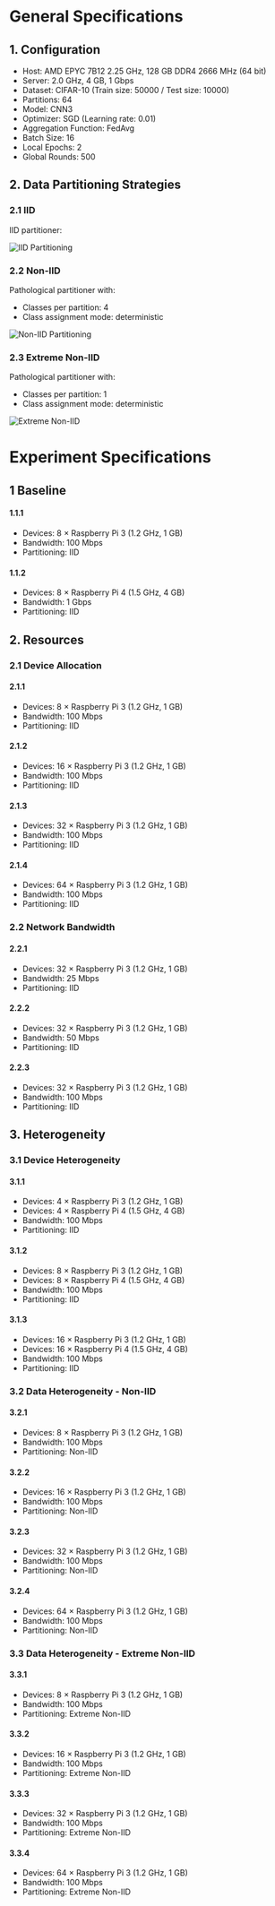 # General Specifications

## 1. Configuration

  - Host: AMD EPYC 7B12 2.25 GHz, 128 GB DDR4 2666 MHz (64 bit)
  - Server: 2.0 GHz, 4 GB, 1 Gbps
  - Dataset: CIFAR-10 (Train size: 50000 / Test size: 10000)
  - Partitions: 64
  - Model: CNN3
  - Optimizer: SGD (Learning rate: 0.01)
  - Aggregation Function: FedAvg
  - Batch Size: 16
  - Local Epochs: 2
  - Global Rounds: 500

## 2. Data Partitioning Strategies

### 2.1 IID

IID partitioner:

  ![IID Partitioning](./images/CIFAR10-IID.png)

### 2.2 Non-IID

Pathological partitioner with:

  - Classes per partition: 4
  - Class assignment mode: deterministic

  ![Non-IID Partitioning](./images/CIFAR10-Non-IID.png)

### 2.3 Extreme Non-IID

Pathological partitioner with:

  - Classes per partition: 1
  - Class assignment mode: deterministic

  ![Extreme Non-IID](./images/CIFAR10-Extreme-Non-IID.png)

# Experiment Specifications

## 1 Baseline

#### 1.1.1

  - Devices: 8 × Raspberry Pi 3 (1.2 GHz, 1 GB)
  - Bandwidth: 100 Mbps
  - Partitioning: IID

#### 1.1.2

  - Devices: 8 × Raspberry Pi 4 (1.5 GHz, 4 GB)
  - Bandwidth: 1 Gbps
  - Partitioning: IID

## 2. Resources

### 2.1 Device Allocation

#### 2.1.1

  - Devices: 8 × Raspberry Pi 3 (1.2 GHz, 1 GB)
  - Bandwidth: 100 Mbps
  - Partitioning: IID

#### 2.1.2

  - Devices: 16 × Raspberry Pi 3 (1.2 GHz, 1 GB)
  - Bandwidth: 100 Mbps
  - Partitioning: IID

#### 2.1.3

  - Devices: 32 × Raspberry Pi 3 (1.2 GHz, 1 GB)
  - Bandwidth: 100 Mbps
  - Partitioning: IID

#### 2.1.4

  - Devices: 64 × Raspberry Pi 3 (1.2 GHz, 1 GB)
  - Bandwidth: 100 Mbps
  - Partitioning: IID

### 2.2 Network Bandwidth

#### 2.2.1

  - Devices: 32 × Raspberry Pi 3 (1.2 GHz, 1 GB)
  - Bandwidth: 25 Mbps
  - Partitioning: IID

#### 2.2.2

  - Devices: 32 × Raspberry Pi 3 (1.2 GHz, 1 GB)
  - Bandwidth: 50 Mbps
  - Partitioning: IID

#### 2.2.3

  - Devices: 32 × Raspberry Pi 3 (1.2 GHz, 1 GB)
  - Bandwidth: 100 Mbps
  - Partitioning: IID

## 3. Heterogeneity

### 3.1 Device Heterogeneity

#### 3.1.1

  - Devices: 4 × Raspberry Pi 3 (1.2 GHz, 1 GB)
  - Devices: 4 × Raspberry Pi 4 (1.5 GHz, 4 GB)
  - Bandwidth: 100 Mbps
  - Partitioning: IID

#### 3.1.2

  - Devices: 8 × Raspberry Pi 3 (1.2 GHz, 1 GB)
  - Devices: 8 × Raspberry Pi 4 (1.5 GHz, 4 GB)
  - Bandwidth: 100 Mbps
  - Partitioning: IID

#### 3.1.3

  - Devices: 16 × Raspberry Pi 3 (1.2 GHz, 1 GB)
  - Devices: 16 × Raspberry Pi 4 (1.5 GHz, 4 GB)
  - Bandwidth: 100 Mbps
  - Partitioning: IID

### 3.2 Data Heterogeneity - Non-IID

#### 3.2.1

  - Devices: 8 × Raspberry Pi 3 (1.2 GHz, 1 GB)
  - Bandwidth: 100 Mbps
  - Partitioning: Non-IID

#### 3.2.2

  - Devices: 16 × Raspberry Pi 3 (1.2 GHz, 1 GB)
  - Bandwidth: 100 Mbps
  - Partitioning: Non-IID

#### 3.2.3

  - Devices: 32 × Raspberry Pi 3 (1.2 GHz, 1 GB)
  - Bandwidth: 100 Mbps
  - Partitioning: Non-IID

#### 3.2.4

  - Devices: 64 × Raspberry Pi 3 (1.2 GHz, 1 GB)
  - Bandwidth: 100 Mbps
  - Partitioning: Non-IID

### 3.3 Data Heterogeneity - Extreme Non-IID

#### 3.3.1

  - Devices: 8 × Raspberry Pi 3 (1.2 GHz, 1 GB)
  - Bandwidth: 100 Mbps
  - Partitioning: Extreme Non-IID

#### 3.3.2

  - Devices: 16 × Raspberry Pi 3 (1.2 GHz, 1 GB)
  - Bandwidth: 100 Mbps
  - Partitioning: Extreme Non-IID

#### 3.3.3

  - Devices: 32 × Raspberry Pi 3 (1.2 GHz, 1 GB)
  - Bandwidth: 100 Mbps
  - Partitioning: Extreme Non-IID

#### 3.3.4

  - Devices: 64 × Raspberry Pi 3 (1.2 GHz, 1 GB)
  - Bandwidth: 100 Mbps
  - Partitioning: Extreme Non-IID
